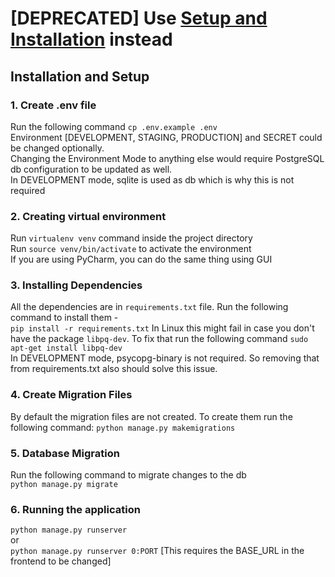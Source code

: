# [DEPRECATED] Use [Setup and Installation](https://github.com/aaman007/MUOJ/wiki/Installation-Guidelines) instead

## Installation and Setup

### 1. Create .env file
Run the following command
```cp .env.example .env```         
Environment [DEVELOPMENT, STAGING, PRODUCTION] and SECRET could be changed optionally.      
Changing the Environment Mode to anything else would require PostgreSQL db configuration to be updated as well.        
In DEVELOPMENT mode, sqlite is used as db which is why this is not required
      

### 2. Creating virtual environment
Run ```virtualenv venv``` command inside the project directory       
Run ```source venv/bin/activate``` to activate the environment          
If you are using PyCharm, you can do the same thing using GUI

### 3. Installing Dependencies
All the dependencies are in ```requirements.txt``` file. Run the following command to install them -             
``` pip install -r requirements.txt ```
In Linux this might fail in case you don't have the package `libpq-dev`. To fix that run the following command
```sudo apt-get install libpq-dev``` \
In DEVELOPMENT mode, psycopg-binary is not required. So removing that from requirements.txt also should
solve this issue.

### 4. Create Migration Files
By default the migration files are not created. To create them
run the following command:
```python manage.py makemigrations```


### 5. Database Migration
Run the following command to migrate changes to the db           
``` python manage.py migrate ```


### 6. Running the application
``` python manage.py runserver ```         
or    
``` python manage.py runserver 0:PORT ``` [This requires the BASE_URL in the frontend to be changed]
